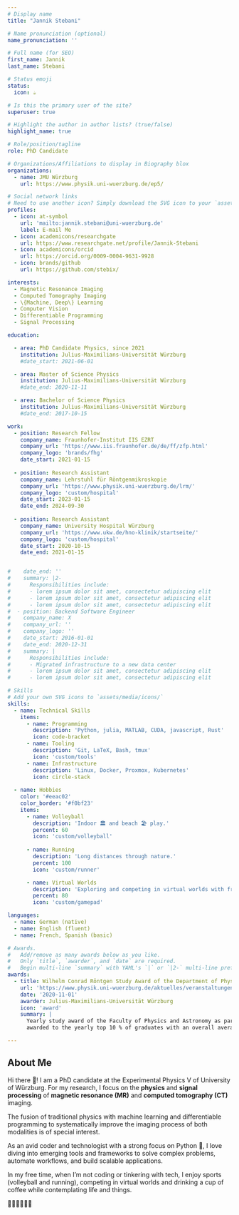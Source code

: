 ```yaml
---
# Display name
title: "Jannik Stebani"

# Name pronunciation (optional)
name_pronunciation: ''

# Full name (for SEO)
first_name: Jannik
last_name: Stebani

# Status emoji
status:
  icon: ☕️

# Is this the primary user of the site?
superuser: true

# Highlight the author in author lists? (true/false)
highlight_name: true

# Role/position/tagline
role: PhD Candidate

# Organizations/Affiliations to display in Biography blox
organizations:
  - name: JMU Würzburg
    url: https://www.physik.uni-wuerzburg.de/ep5/

# Social network links
# Need to use another icon? Simply download the SVG icon to your `assets/media/icons/` folder.
profiles:
  - icon: at-symbol
    url: 'mailto:jannik.stebani@uni-wuerzburg.de'
    label: E-mail Me
  - icon: academicons/researchgate
    url: https://www.researchgate.net/profile/Jannik-Stebani
  - icon: academicons/orcid
    url: https://orcid.org/0009-0004-9631-9928
  - icon: brands/github
    url: https://github.com/stebix/

interests:
  - Magnetic Resonance Imaging
  - Computed Tomography Imaging 
  - \{Machine, Deep\} Learning
  - Computer Vision
  - Differentiable Programming
  - Signal Processing

education:

  - area: PhD Candidate Physics, since 2021
    institution: Julius-Maximilians-Universität Würzburg
    #date_start: 2021-06-01

  - area: Master of Science Physics
    institution: Julius-Maximilians-Universität Würzburg
    #date_end: 2020-11-11

  - area: Bachelor of Science Physics
    institution: Julius-Maximilians-Universität Würzburg
    #date_end: 2017-10-15

work:
  - position: Research Fellow
    company_name: Fraunhofer-Institut IIS EZRT
    company_url: 'https://www.iis.fraunhofer.de/de/ff/zfp.html'
    company_logo: 'brands/fhg'
    date_start: 2021-01-15
  
  - position: Research Assistant
    company_name: Lehrstuhl für Röntgenmikroskopie
    company_url: 'https://www.physik.uni-wuerzburg.de/lrm/'
    company_logo: 'custom/hospital'
    date_start: 2023-01-15
    date_end: 2024-09-30
    
  - position: Research Assistant
    company_name: University Hospital Würzburg
    company_url: 'https://www.ukw.de/hno-klinik/startseite/'
    company_logo: 'custom/hospital'
    date_start: 2020-10-15
    date_end: 2021-01-15


#    date_end: ''
#    summary: |2-
#      Responsibilities include:
#      - lorem ipsum dolor sit amet, consectetur adipiscing elit
#      - lorem ipsum dolor sit amet, consectetur adipiscing elit
#      - lorem ipsum dolor sit amet, consectetur adipiscing elit
#  - position: Backend Software Engineer
#    company_name: X
#    company_url: ''
#    company_logo: ''
#    date_start: 2016-01-01
#    date_end: 2020-12-31
#    summary: |
#      Responsibilities include:
#      - Migrated infrastructure to a new data center
#      - lorem ipsum dolor sit amet, consectetur adipiscing elit
#      - lorem ipsum dolor sit amet, consectetur adipiscing elit

# Skills
# Add your own SVG icons to `assets/media/icons/`
skills:
  - name: Technical Skills
    items:
      - name: Programming
        description: 'Python, julia, MATLAB, CUDA, javascript, Rust'
        icon: code-bracket
      - name: Tooling
        description: 'Git, LaTeX, Bash, tmux'
        icon: 'custom/tools'
      - name: Infrastructure
        description: 'Linux, Docker, Proxmox, Kubernetes'
        icon: circle-stack
        
  - name: Hobbies
    color: '#eeac02'
    color_border: '#f0bf23'
    items:
      - name: Volleyball
        description: 'Indoor 🏛️ and beach 🏖️ play.'
        percent: 60
        icon: 'custom/volleyball'
        
      - name: Running
        description: 'Long distances through nature.'
        percent: 100
        icon: 'custom/runner'

      - name: Virtual Worlds
        description: 'Exploring and competing in virtual worlds with friends.'
        percent: 80
        icon: 'custom/gamepad'

languages:
  - name: German (native)
  - name: English (fluent)
  - name: French, Spanish (basic)

# Awards.
#   Add/remove as many awards below as you like.
#   Only `title`, `awarder`, and `date` are required.
#   Begin multi-line `summary` with YAML's `|` or `|2-` multi-line prefix and indent 2 spaces below.
awards:
  - title: Wilhelm Conrad Röntgen Study Award of the Department of Physics
    url: 'https://www.physik.uni-wuerzburg.de/aktuelles/veranstaltungen-aus-der-physik/absolventen-absolventinnenfeier/preistraeger-preistraegerinnen-roentgen-studienpreis/'
    date: '2020-11-01'
    awarder: Julius-Maximilians-Universität Würzburg
    icon: 'award'
    summary: |
      Yearly study award of the Faculty of Physics and Astronomy as part of the Master of Science program. The prize is 
      awarded to the yearly top 10 % of graduates with an overall average grade of 1.0 (GPA 4.0/4.0).

---
```


## About Me

Hi there 👋! I am a PhD candidate at the Experimental Physics V of University of Würzburg. For my research, I focus on the
**physics** and **signal processing** of **magnetic resonance (MR)** and **computed tomography (CT)** imaging.

The fusion of traditional physics with machine learning and differentiable programming to systematically improve the imaging process of
both modalities is of special interest.

As an avid coder and technologist with a strong focus on Python 🐍, I love diving into emerging tools and frameworks
to solve complex problems, automate workflows, and build scalable applications.

In my free time, when I’m not coding or tinkering with tech, I enjoy sports (volleyball and running), competing in virtual worlds
and drinking a cup of coffee while contemplating life and things.

👨‍💻🏐🏃‍♂️👾